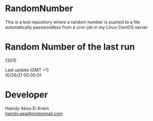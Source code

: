 # RandomNumber    
This is a test repository where a random number is pushed to a file automatically passwordless from a cron job in my Linux CentOS server    
# Random Number of the last run   
13015
      
Last update (GMT +1)    
10/26/21 00:00:01
# Developer    
Hamdy Abou El Anein   
hamdy.aea@protonmail.com
